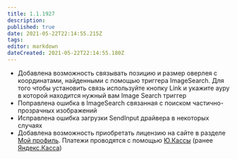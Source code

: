 ```yaml
---
title: 1.1.1927
description: 
published: true
date: 2021-05-22T22:14:55.215Z
tags: 
editor: markdown
dateCreated: 2021-05-22T22:14:55.180Z
---		
```

		
- Добавлена возможность связывать позицию и размер оверлея с координатами, найденными с помощью триггера ImageSearch. Для того чтобы установить связь используйте кнопку Link и укажите ауру в которой находится нужный вам Image Search триггер
- Поправлена ошибка в ImageSearch связанная с поиском частично-прозрачных изображений
- Исправлена ошибка загрузки SendInput драйвера в некоторых случаях
- Добавлена возможность приобретать лицензию на сайте в разделе [Мой профиль](my). Платежи проводятся с помощью [Ю.Кассы](https://yookassa.ru/) (ранее [Яндекс.Касса](https://ru.wikipedia.org/wiki/%D0%AEKassa))
